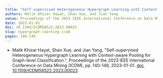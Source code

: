 ```yaml
---
title: "Self-supervised Heterogeneous Hypergraph Learning with Context-aware Pooling for Graph-level Classification"
authors: Malik Khizar Hayat, Shan Xue, and Jian Yang
venue: Proceedings of the 2023 IEEE International Conference on Data Mining (ICDM)
date: 2023-01-01
doi: 10.1109/ICDM58522.2023.00023
slug: hypergraph-learning-icdm
pages: 140-149
---
```


- Malik Khizar Hayat, Shan Xue, and Jian Yang, "Self-supervised Heterogeneous Hypergraph Learning with Context-aware Pooling for Graph-level Classification.", Proceedings of the 2023 IEEE International Conference on Data Mining (ICDM), pp. 140-149, 2023-01-01. [doi: 10.1109/ICDM58522.2023.00023](10.1109/ICDM58522.2023.00023)
